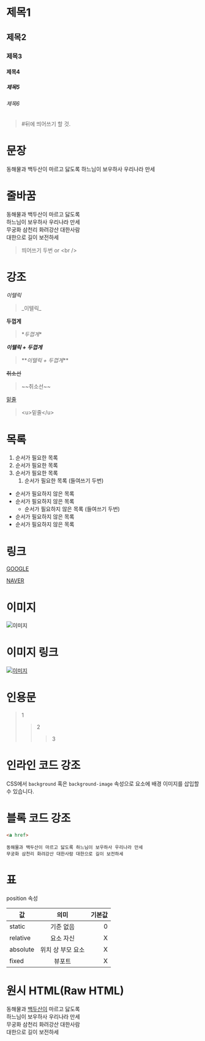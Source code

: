 # 제목1
## 제목2
### 제목3
#### 제목4
##### 제목5
###### 제목6

>#뒤에 띄어쓰기 할 것.


# 문장

동해물과 백두산이 마르고 닳도록 
하느님이 보우하사 우리나라 만세

# 줄바꿈
동해물과 백두산이 마르고 닳도록   
하느님이 보우하사 우리나라 만세  
무궁화 삼천리 화려강산 대한사람  
대한으로 길이 보전하세

> 띄어쓰기 두번  or  \<br />


# 강조

_이텔릭_
>\_이텔릭_

**두껍게**
> \**두껍게**

**_이텔릭 + 두껍게_**
> \**_이텔릭 + 두껍게_**

~~취소선~~
>\~~취소선~~

<u>밑줄</u>
>\<u>밑줄\</u>

# 목록
1. 순서가 필요한 목록
1. 순서가 필요한 목록
1. 순서가 필요한 목록
    1. 순서가 필요한 목록 (들여쓰기 두번)


- 순서가 필요하지 않은 목록
- 순서가 필요하지 않은 목록
    - 순서가 필요하지 않은 목록 (들여쓰기 두번)
- 순서가 필요하지 않은 목록
- 순서가 필요하지 않은 목록

# 링크

[GOOGLE](http://google.com)

[NAVER](http://naver.com "NAVER로 이동!")

# 이미지

![이미지](https://www.heropy.dev/_app/immutable/assets/heropy.17b68daa.png)

# 이미지 링크
[![이미지](https://www.heropy.dev/_app/immutable/assets/heropy.17b68daa.png)](http://naver.com)

# 인용문
> 1
>> 2
>>> 3

# 인라인 코드 강조

CSS에서 `background` 혹은 `background-image` 속성으로 요소에 배경 이미지를 삽입할 수 있습니다.

# 블록 코드 강조

```html
<a href>
```

```plaintext
동해물과 백두산이 마르고 닳도록 하느님이 보우하사 우리나라 만세
무궁화 삼천리 화려강산 대한사람 대한으로 길이 보전하세
```

# 표

position 속성

값 | 의미 | 기본값
-- | :--: | --:
static | 기준 없음 | 0
relative | 요소 자신 | X
absolute | 위치 상 부모 요소 | X
fixed | 뷰포트 | X

# 원시 HTML(Raw HTML)

동해물과 <u>백두산이</u> 마르고 닳도록 <br/>
하느님이 보우하사 우리나라 만세  
무궁화 삼천리 화려강산 대한사람  
대한으로 길이 보전하세


